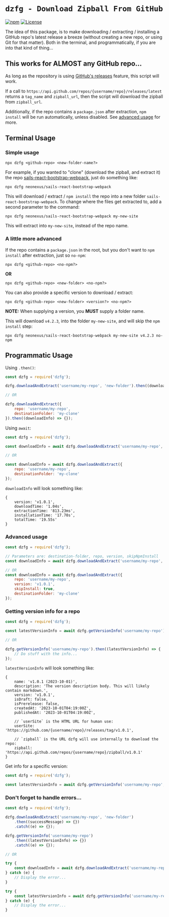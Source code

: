 # `dzfg - Download Zipball From GitHub`

[![npm](https://img.shields.io/npm/dm/dzfg?logo=npm&style=plastic)](https://www.npmjs.com/package/dzfg) [![License](https://img.shields.io/badge/license-GPL--3.0-orange?style=plastic)](https://github.com/neonexus/dzfg/blob/release/LICENSE)

The idea of this package, is to make downloading / extracting / installing a GitHub repo's latest release a breeze (without creating a new repo, or using Git for that matter). Both in the terminal, and programmatically, if you are into that kind of thing...

## This works for ALMOST any GitHub repo...

As long as the repository is using [GitHub's releases](https://docs.github.com/en/repositories/releasing-projects-on-github/about-releases) feature, this script will work.

If a call to `https://api.github.com/repos/{username/repo}/releases/latest` returns a `tag_name` and `zipball_url`, then the script will download the zipball from `zipball_url`.

Additionally, if the repo contains a `package.json` after extraction, `npm install` will be run automatically, unless disabled. See [advanced usage](#a-little-more-advanced) for more.

## Terminal Usage

### Simple usage

`npx dzfg <github-repo> <new-folder-name?>`

For example, if you wanted to "clone" (download the zipball, and extract it) the repo [sails-react-bootstrap-webpack](https://github.com/neonexus/sails-react-bootstrap-webpack), just do something like:

```shell
npx dzfg neonexus/sails-react-bootstrap-webpack
```

This will download / extract / `npm install` the repo into a new folder `sails-react-bootstrap-webpack`. To change where the files get extracted to, add a second parameter to the command:

```shell
npx dzfg neonexus/sails-react-bootstrap-webpack my-new-site
````

This will extract into `my-new-site`, instead of the repo name.

### A little more advanced

If the repo contains a `package.json` in the root, but you don't want to `npm install` after extraction, just so `no-npm`:

`npx dzfg <github-repo> <no-npm?>`

**OR**

`npx dzfg <github-repo> <new-folder> <no-npm?>`

You can also provide a specific version to download / extract:

`npx dzfg <github-repo> <new-folder> <version?> <no-npm?>`

**NOTE:** When supplying a version, you **MUST** supply a folder name.

This will download `v4.2.3`, into the folder `my-new-site`, and will skip the `npm install` step:
```shell
npx dzfg neonexus/sails-react-bootstrap-webpack my-new-site v4.2.3 no-npm
```

## Programmatic Usage

Using `.then()`:

```javascript
const dzfg = require('dzfg');

dzfg.downloadAndExtract('username/my-repo', 'new-folder').then((downloadInfo) => {});

// OR

dzfg.downloadAndExtract({
    repo: 'username/my-repo',
    destinationFolder: 'my-clone'
}).then((downloadInfo) => {});
```

Using `await`:
```javascript
const dzfg = require('dzfg');

const downloadInfo = await dzfg.downloadAndExtract('username/my-repo', 'new-folder');

// OR

const downloadInfo = await dzfg.downloadAndExtract({
    repo: 'username/my-repo',
    destinationFolder: 'my-clone'
});
```

`downloadInfo` will look something like:

```json5
{
    version: 'v1.0.1',
    downloadTime: '1.04s',
    extractionTime: '813.23ms',
    installationTime: '17.70s',
    totalTime: '19.55s'
}
```

### Advanced usage

```javascript
const dzfg = require('dzfg');

// Parameters are: destination-folder, repo, version, skipNpmInstall
const downloadInfo = await dzfg.downloadAndExtract('username/my-repo', 'new-folder', 'v1.0.1', true);

// OR
const downloadInfo = await dzfg.downloadAndExtract({
    repo: 'username/my-repo',
    version: 'v1.0.1',
    skipInstall: true,
    destinationFolder: 'my-clone'
});
```

### Getting version info for a repo

```javascript
const dzfg = require('dzfg');

const latestVersionInfo = await dzfg.getVersionInfo('username/my-repo');

// OR

dzfg.getVersionInfo('username/my-repo').then((latestVersionInfo) => {
    // Do stuff with the info...
});
```

`latestVersionInfo` will look something like:

```json5
{
    name: 'v1.0.1 (2023-10-01)',
    description: 'The version description body. This will likely contain markdown.',
    version: 'v1.0.1',
    isDraft: false,
    isPrerelease: false,
    createdAt: '2023-10-01T04:19:00Z',
    publishedAt: '2023-10-01T04:19:00Z',

    // `userSite` is the HTML URL for human use:
    userSite: 'https://github.com/{username/repo}/releases/tag/v1.0.1',

    // `zipball` is the URL dzfg will use internally to download the repo:
    zipball: 'https://api.github.com/repos/{username/repo}/zipball/v1.0.1'
}
```

Get info for a specific version:

```javascript
const dzfg = require('dzfg');

const latestVersionInfo = await dzfg.getVersionInfo('username/my-repo', 'v1.0.1');
```

### Don't forget to handle errors...

```javascript
const dzfg = require('dzfg');

dzfg.downloadAndExtract('username/my-repo', 'new-folder')
    .then((successMessage) => {})
    .catch((e) => {});

dzfg.getVersionInfo('username/my-repo')
    .then((latestVersionInfo) => {})
    .catch((e) => {});

// OR

try {
    const downloadInfo = await dzfg.downloadAndExtract('username/my-repo', 'new-folder');
} catch (e) {
    // Display the error...
}

try {
    const latestVersionInfo = await dzfg.getVersionInfo('username/my-repo');
} catch (e) {
    // Display the error...
}
```
